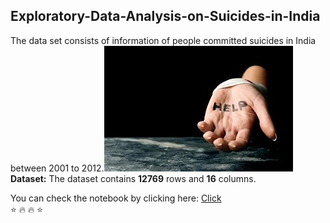 ## Exploratory-Data-Analysis-on-Suicides-in-India<br>
The data set consists of information of people committed suicides in India between 2001 to 2012.![enter image description here](https://github.com/Tk8191/Exploratory-Data-Analysis-on-Suicides-in-India/blob/main/img1.jpg?raw=true)<br>
 **Dataset:**
The dataset  contains **12769** rows and **16** columns.

You can check the notebook by clicking here:
[Click](https://github.com/Tk8191/Exploratory-Data-Analysis-on-Suicides-in-India/blob/main/EDA%20on%20Suicides%20in%20India.ipynb)<br>
:star: :fire: :fire: :star:
